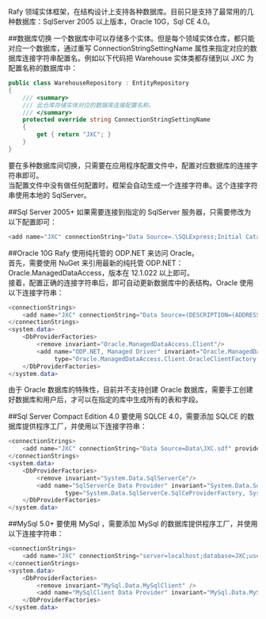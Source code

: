 Rafy 领域实体框架，在结构设计上支持各种数据库。目前只是支持了最常用的几种数据库：SqlServer 2005 以上版本，Oracle 10G，Sql CE 4.0。  

##数据库切换
一个数据库中可以存储多个实体。但是每个领域实体仓库，都只能对应一个数据库，通过重写 ConnectionStringSettingName 属性来指定对应的数据库连接字符串配置名。例如以下代码把 Warehouse 实体类都存储到以 JXC 为配置名称的数据库中：

```cs
public class WarehouseRepository : EntityRepository
{
    /// <summary>
    /// 此仓库存储实体对应的数据库连接配置名称。
    /// </summary>
    protected override string ConnectionStringSettingName
    {
        get { return "JXC"; }
    }
}
```

要在多种数据库间切换，只需要在应用程序配置文件中，配置对应数据库的连接字符串即可。  
当配置文件中没有做任何配置时，框架会自动生成一个连接字符串。这个连接字符串使用本地的 SqlServer。

##Sql Server 2005+
如果需要连接到指定的 SqlServer 服务器，只需要修改为以下配置即可：

```cs
<add name="JXC" connectionString="Data Source=.\SQLExpress;Initial Catalog=Rafy_JXC;User ID=sa;Password=***" providerName="System.Data.SqlClient"/>
```


##Oracle 10G
Rafy 使用纯托管的 ODP.NET 来访问 Oracle。  
首先，需要使用 NuGet 来引用最新的纯托管 ODP.NET：Oracle.ManagedDataAccess，版本在 12.1.022 以上即可。  
接着，配置正确的连接字符串后，即可自动更新数据库中的表结构。Oracle 使用以下连接字符串：

```cs
<connectionStrings>
    <add name="JXC" connectionString="Data Source=(DESCRIPTION=(ADDRESS=(PROTOCOL=TCP)(HOST=localhost)(PORT=1521))(CONNECT_DATA=(SERVICE_NAME=ORCL)));User Id=hqf;Password=***;" providerName="Oracle.ManagedDataAccess.Client"/>
</connectionStrings>
<system.data>
    <DbProviderFactories>
        <remove invariant="Oracle.ManagedDataAccess.Client"/>
        <add name="ODP.NET, Managed Driver" invariant="Oracle.ManagedDataAccess.Client" description="Oracle Data Provider for .NET, Managed Driver"
             type="Oracle.ManagedDataAccess.Client.OracleClientFactory, Oracle.ManagedDataAccess, Version=4.121.2.0, Culture=neutral, PublicKeyToken=89b483f429c47342"/>
    </DbProviderFactories>
</system.data>
```

由于 Oracle 数据库的特殊性，目前并不支持创建 Oracle 数据库，需要手工创建好数据库和用户后，才可以在指定的库中生成所有的表和字段。

##Sql Server Compact Edition 4.0
要使用 SQLCE 4.0，需要添加 SQLCE 的数据库提供程序工厂，并使用以下连接字符串：

```cs
<connectionStrings>
    <add name="JXC" connectionString="Data Source=Data\JXC.sdf" providerName="System.Data.SqlServerCe" />
</connectionStrings>
<system.data>
    <DbProviderFactories>
        <remove invariant="System.Data.SqlServerCe"/>
        <add name="SqlServerCe Data Provider" invariant="System.Data.SqlServerCe" description="SqlServerCe Data Provider"
                type="System.Data.SqlServerCe.SqlCeProviderFactory, System.Data.SqlServerCe, Version=4.0.0.0, Culture=neutral, PublicKeyToken=89845dcd8080cc91"/>
    </DbProviderFactories>
</system.data>
```


##MySql 5.0+
要使用 MySql ，需要添加 MySql 的数据库提供程序工厂，并使用以下连接字符串：

```cs
<connectionStrings>
    <add name="JXC" connectionString="server=localhost;database=JXC;user id=****;password=******;" providerName="MySql.Data.MySqlClient" />
</connectionStrings>
<system.data>
    <DbProviderFactories>
        <remove invariant="MySql.Data.MySqlClient" />
        <add name="MySqlClient Data Provider" invariant="MySql.Data.MySqlClient" description=".Net Framework Data Provider for MySqlServer" type="MySql.Data.MySqlClient.MySqlClientFactory, MySql.Data, Version=6.9.9.0, Culture=neutral, PublicKeyToken=c5687fc88969c44d" />
    </DbProviderFactories>
</system.data>
```

